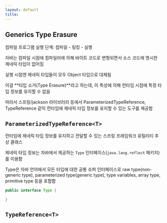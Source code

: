 ```yaml
---
layout: default
title:
---
```


## Generics Type Erasure

컴파일 프로그램 실행 단계: 컴파일 - 링킹 - 실행

자바는 컴파일 시점에 컴파일러에 의해 바이트 코드로 변형되면서 소스 코드에 명시한 제네릭 타입이 없어짐

실행 시점엔 제네릭 타입들이 모두 Object 타입으로 대체됨

이걸 **타입 소거(Type Erasure)**라고 하는데, 이 특성에 의해 런타임 시점에 특정 타입 정보를 유지할 수 없음  

따라서 스프링/jackson 라이브러리 등에서 ParameterizedTypeReference, TypeReference 같이 런타임에 제네릭 타입 정보를 유지할 수 있는 도구를 제공함   

## `ParameterizedTypeReference<T>`

런타임에 제네릭 타입 정보를 유지하고 전달할 수 있는 스프링 프레임워크 유틸리티 추상 클래스

제네릭 타입 정보는 자바에서 제공하는 `Type` 인터페이스(`java.lang.reflect` 패키지)를 이용함

Type은 자바 언어에서 모든 타입에 대한 공통 슈퍼 인터페이스로 raw type(non-generic type), parameterized type(generic type), type variables, array type, primitive type 등을 포함함 

```java
public interface Type {
    
}
```

## `TypeReference<T>`